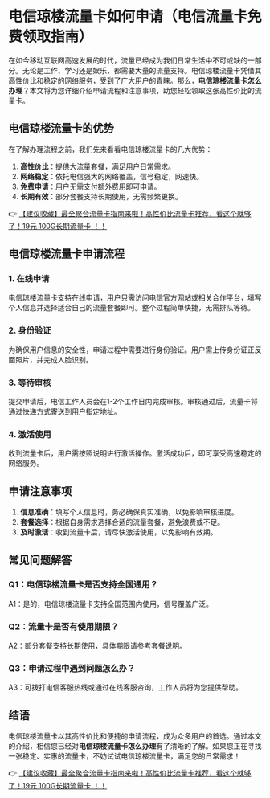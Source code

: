 # 电信琼楼流量卡如何申请（电信流量卡免费领取指南）

在如今移动互联网高速发展的时代，流量已经成为我们日常生活中不可或缺的一部分。无论是工作、学习还是娱乐，都需要大量的流量支持。电信琼楼流量卡凭借其高性价比和稳定的网络服务，受到了广大用户的青睐。那么，**电信琼楼流量卡怎么办理**？本文将为您详细介绍申请流程和注意事项，助您轻松领取这张高性价比的流量卡。

## 电信琼楼流量卡的优势

在了解办理流程之前，我们先来看看电信琼楼流量卡的几大优势：

1. **高性价比**：提供大流量套餐，满足用户日常需求。
2. **网络稳定**：依托电信强大的网络覆盖，信号稳定，网速快。
3. **免费申请**：用户无需支付额外费用即可申请。
4. **长期有效**：部分套餐支持长期使用，无需频繁更换。

👉 [【建议收藏】最全聚合流量卡指南来啦！高性价比流量卡推荐，看这个就够了！19元 100G长期流量卡 ！！](https://bit.ly/Liuliangka)

## 电信琼楼流量卡申请流程

### 1. 在线申请
电信琼楼流量卡支持在线申请，用户只需访问电信官方网站或相关合作平台，填写个人信息并选择适合自己的流量套餐即可。整个过程简单快捷，无需排队等待。

### 2. 身份验证
为确保用户信息的安全性，申请过程中需要进行身份验证。用户需上传身份证正反面照片，并完成人脸识别。

### 3. 等待审核
提交申请后，电信工作人员会在1-2个工作日内完成审核。审核通过后，流量卡将通过快递方式寄送到用户指定地址。

### 4. 激活使用
收到流量卡后，用户需按照说明进行激活操作。激活成功后，即可享受高速稳定的网络服务。

## 申请注意事项

1. **信息准确**：填写个人信息时，务必确保真实准确，以免影响审核进度。
2. **套餐选择**：根据自身需求选择合适的流量套餐，避免浪费或不足。
3. **及时激活**：收到流量卡后，请尽快激活使用，以免影响有效期。

## 常见问题解答

### Q1：电信琼楼流量卡是否支持全国通用？
A1：是的，电信琼楼流量卡支持全国范围内使用，信号覆盖广泛。

### Q2：流量卡是否有使用期限？
A2：部分套餐支持长期使用，具体期限请参考套餐说明。

### Q3：申请过程中遇到问题怎么办？
A3：可拨打电信客服热线或通过在线客服咨询，工作人员将为您提供帮助。

## 结语

电信琼楼流量卡以其高性价比和便捷的申请流程，成为众多用户的首选。通过本文的介绍，相信您已经对**电信琼楼流量卡怎么办理**有了清晰的了解。如果您正在寻找一张稳定、实惠的流量卡，不妨试试电信琼楼流量卡，满足您的日常需求！

👉 [【建议收藏】最全聚合流量卡指南来啦！高性价比流量卡推荐，看这个就够了！19元 100G长期流量卡 ！！](https://bit.ly/Liuliangka)